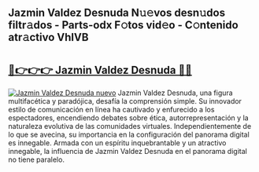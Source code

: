 ## Jazmin Valdez Desnuda N𝚞𝚎vos desn𝚞dos filtr𝚊dos - Parts-odx F𝚘tos vid𝚎o - C𝚘ntenido atr𝚊ctivo VhlVB

# <h2><a href="http://mbcwvc.tromn.icu/?c=Jazmin+Valdez+Desnuda">🔗👉👉👉 Jazmin Valdez Desnuda 🔗🔗</a></h2>

[![Jazmin Valdez Desnuda nuevo](https://i.imgur.com/pEAQMta.gif)](http://mbcwvc.tromn.icu/?c=Jazmin+Valdez+Desnuda)
Jazmin Valdez Desnuda, una figura multifacética y paradójica, desafía la comprensión simple. Su innovador estilo de comunicación en línea ha cautivado y enfurecido a los espectadores, encendiendo debates sobre ética, autorrepresentación y la naturaleza evolutiva de las comunidades virtuales. Independientemente de lo que se avecina, su importancia en la configuración del panorama digital es innegable. Armada con un espíritu inquebrantable y un atractivo innegable, la influencia de Jazmin Valdez Desnuda en el panorama digital no tiene paralelo.
